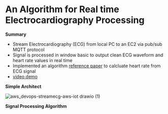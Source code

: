 # An Algorithm for Real time Electrocardiography Processing 

**Summary**

- Stream Electrocardiography (ECG) from local PC to an EC2 via pub/sub MQTT protocol
- Signal is processed in window basic to output clean ECG waveform and heart rate values in real time 
- Implemented an algorithm [reference paper](http://cinc.mit.edu/archives/2011/pdf/0625.pdf) to calcluate heart rate from ECG signal 
- [video demo](https://haitran-swincoffee-demo.s3.ap-southeast-1.amazonaws.com/ECG_STREAMING_PROCESSING.mp4)

**Simple Architect**

![aws_devops-streamecg-aws-iot drawio (1)](https://user-images.githubusercontent.com/20411077/159947933-457064d4-845a-499a-b5a8-1ce2ca2e4544.png)



**Signal Processing Algorithm**
